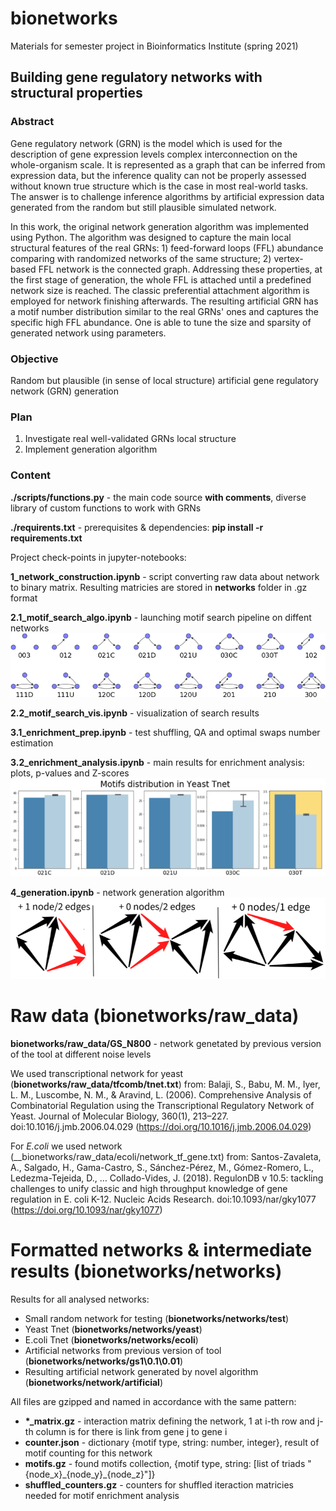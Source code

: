 # bionetworks
Materials for semester project in Bioinformatics Institute (spring 2021)

## Building gene regulatory networks with structural properties
### Abstract
Gene regulatory network (GRN) is the model which is used for the description of gene expression levels complex interconnection on the whole-organism scale. It is represented as a graph that can be inferred from expression data, but the inference quality can not be properly assessed without known true structure which is the case in most real-world tasks. The answer is to challenge inference algorithms by artificial expression data generated from the random but still plausible simulated network.

In this work, the original network generation algorithm was implemented using Python. The algorithm was designed to capture the main local structural features of the real GRNs: 1) feed-forward loops (FFL) abundance comparing with randomized networks of the same structure; 2) vertex-based FFL network is the connected graph. Addressing these properties, at the first stage of generation, the whole FFL is attached until a predefined network size is reached. The classic preferential attachment algorithm is employed for network finishing afterwards. The resulting artificial GRN has a motif number distribution similar to the real GRNs' ones and captures the specific high FFL abundance. One is able to tune the size and sparsity of generated network using parameters.
### Objective
Random but plausible (in sense of local structure) artificial gene regulatory network (GRN) generation 
### Plan
1. Investigate real well-validated GRNs local structure
2. Implement generation algorithm

### Content

__./scripts/functions.py__ - the main code source __with comments__, diverse library of custom functions to work with GRNs

__./requirents.txt__ - prerequisites & dependencies: __pip install -r requirements.txt__

Project check-points in jupyter-notebooks:

__1_network_construction.ipynb__ - script converting raw data about network to binary matrix. Resulting matricies are stored in __networks__ folder in .gz format

__2.1_motif_search_algo.ipynb__ - launching motif search pipeline on diffent networks
![](pics/triads.png)

__2.2_motif_search_vis.ipynb__ - visualization of search results

__3.1_enrichment_prep.ipynb__ - test shuffling, QA and optimal swaps number estimation

__3.2_enrichment_analysis.ipynb__ - main results for enrichment analysis: plots, p-values and Z-scores
![](pics/enrichment.png)

__4_generation.ipynb__ - network generation algorithm
![](pics/algorithm.png)

# Raw data (bionetworks/raw_data)

__bionetworks/raw_data/GS_N800__ - network genetated by previous version of the tool at different noise levels

We used transcriptional network for yeast (__bionetworks/raw_data/tfcomb/tnet.txt__) from:
Balaji, S., Babu, M. M., Iyer, L. M., Luscombe, N. M., & Aravind, L. (2006). Comprehensive Analysis of Combinatorial
Regulation using the Transcriptional Regulatory Network of Yeast. Journal of Molecular Biology, 360(1), 213–227.
doi:10.1016/j.jmb.2006.04.029 (https://doi.org/10.1016/j.jmb.2006.04.029)

For _E.coli_ we used network (__bionetworks/raw_data/ecoli/network_tf_gene.txt) from:
Santos-Zavaleta, A., Salgado, H., Gama-Castro, S., Sánchez-Pérez, M., Gómez-Romero, L., Ledezma-Tejeida, D., …
Collado-Vides, J. (2018). RegulonDB v 10.5: tackling challenges to unify classic and high throughput knowledge of gene
regulation in E. coli K-12. Nucleic Acids Research. doi:10.1093/nar/gky1077 (https://doi.org/10.1093/nar/gky1077)

# Formatted networks & intermediate results (bionetworks/networks)

Results for all analysed networks: 
- Small random network for testing (__bionetworks/networks/test__)
- Yeast Tnet (__bionetworks/networks/yeast__)
- E.coli Tnet (__bionetworks/networks/ecoli__)
- Artificial networks from previous version of tool (__bionetworks/networks/gs1\0.1\0.01__)
- Resulting artificial network generated by novel algorithm (__bionetworks/network/artificial__)

All files are gzipped and named in accordance with the same pattern:
- __\*\_matrix.gz__ - interaction matrix defining the network, 1 at i-th row and j-th column is for there is link from gene j to gene i
- __counter.json__ - dictionary {motif type, string: number, integer}, result of motif counting for this network
- __motifs.gz__ - found motifs collection, {motif type, string: \[list of triads "{node\_x}\_{node\_y}\_{node\_z}"]}
- __shuffled_counters.gz__ - counters for shuffled iteraction matricies needed for motif enrichment analysis

